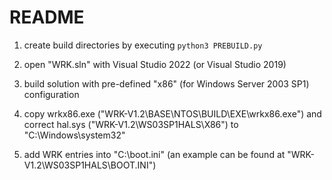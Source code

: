 # README

1. create build directories by executing `python3 PREBUILD.py`

2. open "WRK.sln" with Visual Studio 2022 (or Visual Studio 2019)

3. build solution with pre-defined "x86" (for Windows Server 2003 SP1) configuration

4. copy wrkx86.exe ("WRK-V1.2\BASE\NTOS\BUILD\EXE\wrkx86.exe") and correct hal.sys ("WRK-V1.2\WS03SP1HALS\X86") to "C:\Windows\system32"

5. add WRK entries into "C:\boot.ini" (an example can be found at "WRK-V1.2\WS03SP1HALS\BOOT.INI")
